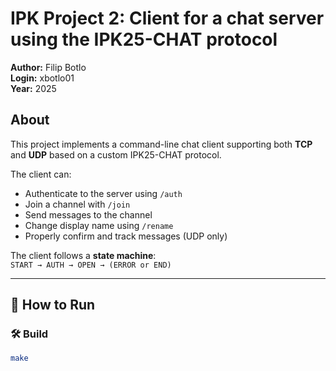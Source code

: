# IPK Project 2: Client for a chat server using the IPK25-CHAT protocol 

**Author:** Filip Botlo  
**Login:** xbotlo01  
**Year:** 2025  

##  About

This project implements a command-line chat client supporting both **TCP** and **UDP** based on a custom IPK25-CHAT protocol.

The client can:
- Authenticate to the server using `/auth`
- Join a channel with `/join`
- Send messages to the channel
- Change display name using `/rename`
- Properly confirm and track messages (UDP only)

The client follows a **state machine**:  
`START → AUTH → OPEN → (ERROR or END)`

---

## 🚀 How to Run

### 🛠 Build
```bash
make




